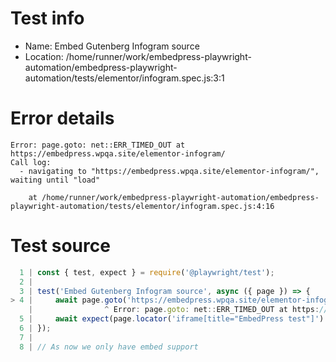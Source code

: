 # Test info

- Name: Embed Gutenberg Infogram source
- Location: /home/runner/work/embedpress-playwright-automation/embedpress-playwright-automation/tests/elementor/infogram.spec.js:3:1

# Error details

```
Error: page.goto: net::ERR_TIMED_OUT at https://embedpress.wpqa.site/elementor-infogram/
Call log:
  - navigating to "https://embedpress.wpqa.site/elementor-infogram/", waiting until "load"

    at /home/runner/work/embedpress-playwright-automation/embedpress-playwright-automation/tests/elementor/infogram.spec.js:4:16
```

# Test source

```ts
  1 | const { test, expect } = require('@playwright/test');
  2 |
  3 | test('Embed Gutenberg Infogram source', async ({ page }) => {
> 4 |     await page.goto('https://embedpress.wpqa.site/elementor-infogram/');
    |                ^ Error: page.goto: net::ERR_TIMED_OUT at https://embedpress.wpqa.site/elementor-infogram/
  5 |     await expect(page.locator('iframe[title="EmbedPress test"]').contentFrame().locator('div').filter({ hasText: /^Sharemade with$/ }).nth(1)).toBeVisible();
  6 | });
  7 |
  8 | // As now we only have embed support 
```
